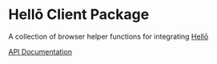 # Hellō Client Package

A collection of browser helper functions for integrating [Hellō](https://hello.dev)

[API Documentation](https://www.hello.dev/docs/sdks/core-client)
